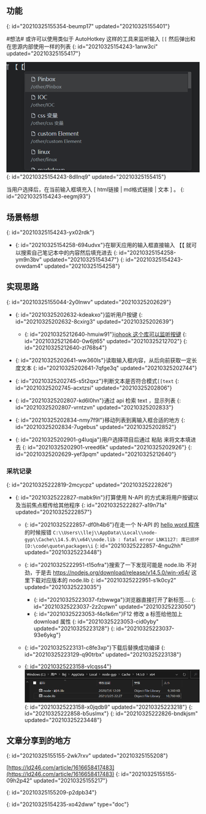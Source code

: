 ## 功能
{: id="20210325155354-beump17" updated="20210325155401"}

#想法# 或许可以使用类似于 AutoHotkey 这样的工具来监听输入 `[[`
然后弹出和在思源内部使用一样的列表
{: id="20210325154243-1anw3ci" updated="20210325155417"}

![图片.png](assets/图片-c4e22a64-20210325154243-1f8tw7k.png)
{: id="20210325154243-8dllnq9" updated="20210325155415"}

当用户选择后，在当前输入框填充入 [ html链接 | md格式链接 | 文本 ] 。
{: id="20210325154243-eegmj93"}

## 场景畅想
{: id="20210325154243-yx02rdk"}

- {: id="20210325154258-694udvx"}在聊天应用的输入框直接输入 【【 就可以搜索自己笔记本中的内容然后填充进去
  {: id="20210325154258-ym9n3bv" updated="20210325154347"}
{: id="20210325154243-ovwdam4" updated="20210325154258"}

## 实现思路
{: id="20210325155044-2y0lnwv" updated="20210325202629"}

- {: id="20210325202632-kdeakxo"}监听用户按键
  {: id="20210325202632-8cxirg3" updated="20210325202639"}

  - {: id="20210325212640-hmuiw91"}[iohook 这个库可以监听按键](https://wilix-team.github.io/iohook/os-support.html)
    {: id="20210325212640-0w6jt65" updated="20210325212702"}
  {: id="20210325212640-zl768s4"}
- {: id="20210325202641-ww360ls"}读取输入框内容，从后向前获取一定长度文本
  {: id="20210325202641-7qfge3q" updated="20210325202744"}
- {: id="20210325202745-s5t2qxz"}判断文本是否符合模式`[[text`
  {: id="20210325202745-acxtzsi" updated="20210325202806"}
- {: id="20210325202807-kd6l0hn"}通过 api 检索 text ，显示列表
  {: id="20210325202807-vrntzvn" updated="20210325202833"}
- {: id="20210325202834-nmy7f9l"}移动列表到离输入框合适的地方
  {: id="20210325202834-7ugebus" updated="20210325202852"}
- {: id="20210325202901-g4luqja"}用户选择项目后通过 粘贴 来将文本填进去
  {: id="20210325202901-vreed6k" updated="20210325202926"}
{: id="20210325202629-yef3pqm" updated="20210325212640"}

### 采坑记录
{: id="20210325222819-2mcycpz" updated="20210325222826"}

- {: id="20210325222827-mabk9in"}打算使用 N-API 的方式来将用户按键以及当前焦点框传给其他程序
  {: id="20210325222827-a19n71a" updated="20210325222857"}

  - {: id="20210325222857-df0h4b6"}在走一个 N-API 的 [hello word 程序](https://www.jianshu.com/p/6b0d60672e04)的时候报错 `C:\\Users\\llej\\AppData\\Local\\node-gyp\\Cache\\14.5.0\\x64\\node.lib : fatal error LNK1127: 库已损坏 [D:\code\quote\packages\i`
    {: id="20210325222857-4ngu2hh" updated="20210325223448"}
  - {: id="20210325222951-t15ofra"}搜索了一下发现可能是 node.lib 不对劲，于是去 https://nodejs.org/download/release/v14.5.0/win-x64/ 这里下载对应版本的 node.lib
    {: id="20210325222951-s1k0cy2" updated="20210325223035"}

    - {: id="20210325223037-fzbwwga"}浏览器直接打开了新标签....
      {: id="20210325223037-2z2cpwn" updated="20210325223050"}
    - {: id="20210325223053-f4o1k6m"}F12 修改 a 标签给他加上 download 属性
      {: id="20210325223053-cid0yby" updated="20210325223128"}
    {: id="20210325223037-93e6ykg"}
  - {: id="20210325223131-c8fe3xp"}下载后替换成功编译
    {: id="20210325223129-q90trbx" updated="20210325223138"}
  - {: id="20210325223158-vlcqss4"}![node.lib 前后对比](assets/image-20210325223158-t0pehz0.png)
    {: id="20210325223158-x0jqdb9" updated="20210325223218"}
  {: id="20210325222858-b5uslmx"}
{: id="20210325222826-bndkjsm" updated="20210325223448"}

## 文章分享到的地方
{: id="20210325155155-2wk7rxv" updated="20210325155208"}

[https://ld246.com/article/1616658417483](https://ld246.com/article/1616658417483)
{: id="20210325155155-09h2p42" updated="20210325155217"}

{: id="20210325155209-p2dpb34"}


{: id="20210325154235-xo42dww" type="doc"}
